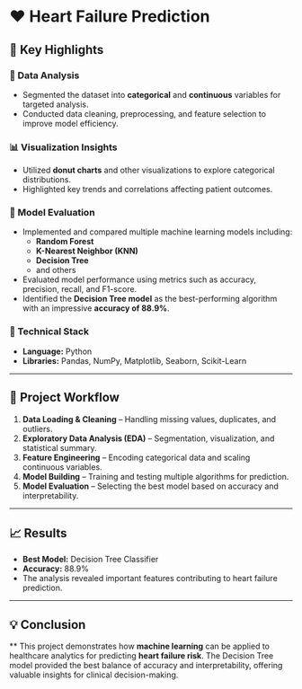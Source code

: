 # ❤️ Heart Failure Prediction

## 📌 Key Highlights

### 🧠 Data Analysis  
- Segmented the dataset into **categorical** and **continuous** variables for targeted analysis.  
- Conducted data cleaning, preprocessing, and feature selection to improve model efficiency.

### 📊 Visualization Insights  
- Utilized **donut charts** and other visualizations to explore categorical distributions.  
- Highlighted key trends and correlations affecting patient outcomes.

### 🤖 Model Evaluation  
- Implemented and compared multiple machine learning models including:  
  - **Random Forest**  
  - **K-Nearest Neighbor (KNN)**  
  - **Decision Tree**  
  - and others  
- Evaluated model performance using metrics such as accuracy, precision, recall, and F1-score.  
- Identified the **Decision Tree model** as the best-performing algorithm with an impressive **accuracy of 88.9%**.

### 🧰 Technical Stack  
- **Language:** Python  
- **Libraries:** Pandas, NumPy, Matplotlib, Seaborn, Scikit-Learn  

---

## 🚀 Project Workflow

1. **Data Loading & Cleaning** – Handling missing values, duplicates, and outliers.  
2. **Exploratory Data Analysis (EDA)** – Segmentation, visualization, and statistical summary.  
3. **Feature Engineering** – Encoding categorical data and scaling continuous variables.  
4. **Model Building** – Training and testing multiple algorithms for prediction.  
5. **Model Evaluation** – Selecting the best model based on accuracy and interpretability.  

---

## 📈 Results
- **Best Model:** Decision Tree Classifier  
- **Accuracy:** 88.9%  
- The analysis revealed important features contributing to heart failure prediction.

---

## 💡 Conclusion
** This project demonstrates how **machine learning** can be applied to healthcare analytics for predicting **heart failure risk**. The Decision Tree model provided the best balance of accuracy and interpretability, offering valuable insights for clinical decision-making.


